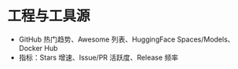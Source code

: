 # 工程与工具源
- GitHub 热门趋势、Awesome 列表、HuggingFace Spaces/Models、Docker Hub
- 指标：Stars 增速、Issue/PR 活跃度、Release 频率
